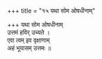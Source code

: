 +++
title = "१५ यथा सोम ओषधीनाम्"

+++
यथा सोम ओषधीनाम्  
उत्तमं हविर् उच्यते ।  
एवा त्वम् इव वृक्षाणाम्  
अहं भूयासम् उत्तमः ॥